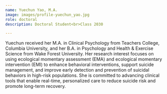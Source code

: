 ```yaml
---
name: Yuechun Yao, M.A.
image: images/profile-yuechun_yao.jpg
role: doctoral
description: Doctoral Student<br>Class 2030

---
```


Yuechun received her M.A. in Clinical Psychology from Teachers College, Columbia University, and her B.A. in Psychology and Health & Exercise Science from Wake Forest University. Her research interest focuses on using ecological momentary assessment (EMA) and ecological momentary intervention (EMI) to enhance behavioral interventions, support suicide management, and improve early detection and prevention of suicidal behaviors in high-risk populations. She is committed to advancing clinical tools that enable real-time, personalized care to reduce suicide risk and promote long-term recovery.